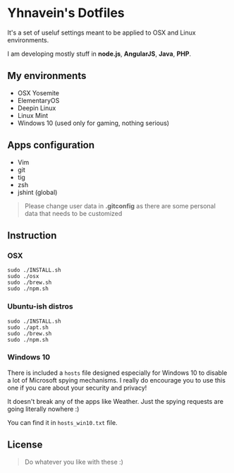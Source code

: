 # Yhnavein's Dotfiles

It's a set of useluf settings meant to be applied to OSX and Linux environments.

I am developing mostly stuff in **node.js**, **AngularJS**, **Java**, **PHP**.

## My environments

* OSX Yosemite
* ElementaryOS
* Deepin Linux
* Linux Mint
* Windows 10 (used only for gaming, nothing serious)

## Apps configuration

* Vim
* git
* tig
* zsh
* jshint (global)

> Please change user data in **.gitconfig** as there are some personal data that needs to be customized

## Instruction

### OSX

```
sudo ./INSTALL.sh
sudo ./osx
sudo ./brew.sh
sudo ./npm.sh
```

### Ubuntu-ish distros
```
sudo ./INSTALL.sh
sudo ./apt.sh
sudo ./brew.sh
sudo ./npm.sh
```

### Windows 10

There is included a `hosts` file designed especially for Windows 10 to disable a lot of Microsoft spying mechanisms. I really do encourage you to use this one if you care about your security and privacy!

It doesn't break any of the apps like Weather. Just the spying requests are going literally nowhere :)

You can find it in `hosts_win10.txt` file.

## License

> Do whatever you like with these :)
